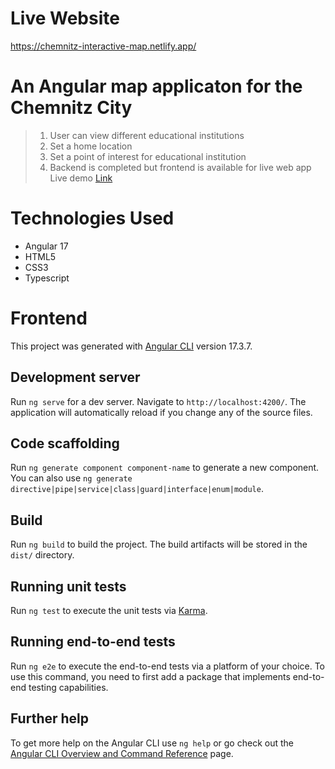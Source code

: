 # Live Website
https://chemnitz-interactive-map.netlify.app/

# An Angular map applicaton for the Chemnitz City
> 1. User can view different educational institutions 
> 2. Set a home location
> 3. Set a point of interest for educational institution
> 4. Backend is completed but frontend is available for live web app
> Live demo [Link](https://chemnitz-interactive-map.netlify.app/)


# Technologies Used
- Angular 17
- HTML5
- CSS3
- Typescript

# Frontend

This project was generated with [Angular CLI](https://github.com/angular/angular-cli) version 17.3.7.

## Development server

Run `ng serve` for a dev server. Navigate to `http://localhost:4200/`. The application will automatically reload if you change any of the source files.

## Code scaffolding

Run `ng generate component component-name` to generate a new component. You can also use `ng generate directive|pipe|service|class|guard|interface|enum|module`.

## Build

Run `ng build` to build the project. The build artifacts will be stored in the `dist/` directory.

## Running unit tests

Run `ng test` to execute the unit tests via [Karma](https://karma-runner.github.io).

## Running end-to-end tests

Run `ng e2e` to execute the end-to-end tests via a platform of your choice. To use this command, you need to first add a package that implements end-to-end testing capabilities.

## Further help

To get more help on the Angular CLI use `ng help` or go check out the [Angular CLI Overview and Command Reference](https://angular.io/cli) page.
